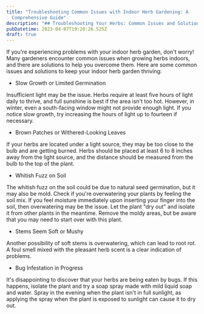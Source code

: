 ```yaml
---
title: "Troubleshooting Common Issues with Indoor Herb Gardening: A
  Comprehensive Guide"
description: "## Troubleshooting Your Herbs: Common Issues and Solutions"
pubDatetime: 2023-04-07T19:20:26.525Z
draft: true
---
```

If you're experiencing problems with your indoor herb garden, don't worry! Many gardeners encounter common issues when growing herbs indoors, and there are solutions to help you overcome them. Here are some common issues and solutions to keep your indoor herb garden thriving:

* Slow Growth or Limited Germination

Insufficient light may be the issue. Herbs require at least five hours of light daily to thrive, and full sunshine is best if the area isn't too hot. However, in winter, even a south-facing window might not provide enough light. If you notice slow growth, try increasing the hours of light up to fourteen if necessary.

* Brown Patches or Withered-Looking Leaves

If your herbs are located under a light source, they may be too close to the bulb and are getting burned. Herbs should be placed at least 6 to 8 inches away from the light source, and the distance should be measured from the bulb to the top of the plant.

* Whitish Fuzz on Soil

The whitish fuzz on the soil could be due to natural seed germination, but it may also be mold. Check if you're overwatering your plants by feeling the soil mix. If you feel moisture immediately upon inserting your finger into the soil, then overwatering may be the issue. Let the plant "dry out" and isolate it from other plants in the meantime. Remove the moldy areas, but be aware that you may need to start over with this plant.

* Stems Seem Soft or Mushy

Another possibility of soft stems is overwatering, which can lead to root rot. A foul smell mixed with the pleasant herb scent is a clear indication of problems.

* Bug Infestation in Progress

It's disappointing to discover that your herbs are being eaten by bugs. If this happens, isolate the plant and try a soap spray made with mild liquid soap and water. Spray in the evening when the plant isn't in full sunlight, as applying the spray when the plant is exposed to sunlight can cause it to dry out.